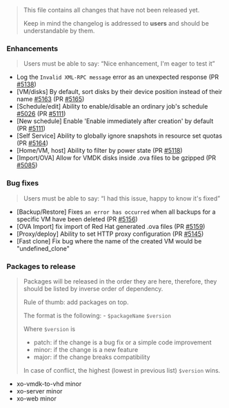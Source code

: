 > This file contains all changes that have not been released yet.
>
> Keep in mind the changelog is addressed to **users** and should be
> understandable by them.

### Enhancements

> Users must be able to say: “Nice enhancement, I'm eager to test it”

- Log the `Invalid XML-RPC message` error as an unexpected response (PR [#5138](https://github.com/vatesfr/xen-orchestra/pull/5138))
- [VM/disks] By default, sort disks by their device position instead of their name [#5163](https://github.com/vatesfr/xen-orchestra/issues/5163) (PR [#5165](https://github.com/vatesfr/xen-orchestra/pull/5165))
- [Schedule/edit] Ability to enable/disable an ordinary job's schedule [#5026](https://github.com/vatesfr/xen-orchestra/issues/5026) (PR [#5111](https://github.com/vatesfr/xen-orchestra/pull/5111))
- [New schedule] Enable 'Enable immediately after creation' by default (PR [#5111](https://github.com/vatesfr/xen-orchestra/pull/5111))
- [Self Service] Ability to globally ignore snapshots in resource set quotas (PR [#5164](https://github.com/vatesfr/xen-orchestra/pull/5164))
- [Home/VM, host] Ability to filter by power state (PR [#5118](https://github.com/vatesfr/xen-orchestra/pull/5118))
- [Import/OVA] Allow for VMDK disks inside .ova files to be gzipped (PR [#5085](https://github.com/vatesfr/xen-orchestra/pull/5085))

### Bug fixes

> Users must be able to say: “I had this issue, happy to know it's fixed”

- [Backup/Restore] Fixes `an error has occurred` when all backups for a specific VM have been deleted (PR [#5156](https://github.com/vatesfr/xen-orchestra/pull/5156))
- [OVA Import] fix import of Red Hat generated .ova files (PR [#5159](https://github.com/vatesfr/xen-orchestra/pull/5159))
- [Proxy/deploy] Ability to set HTTP proxy configuration (PR [#5145](https://github.com/vatesfr/xen-orchestra/pull/5145))
- [Fast clone] Fix bug where the name of the created VM would be "undefined_clone"

### Packages to release

> Packages will be released in the order they are here, therefore, they should
> be listed by inverse order of dependency.
>
> Rule of thumb: add packages on top.
>
> The format is the following: - `$packageName` `$version`
>
> Where `$version` is
>
> - patch: if the change is a bug fix or a simple code improvement
> - minor: if the change is a new feature
> - major: if the change breaks compatibility
>
> In case of conflict, the highest (lowest in previous list) `$version` wins.

- xo-vmdk-to-vhd minor
- xo-server minor
- xo-web minor
